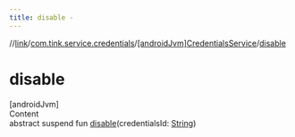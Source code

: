 ```yaml
---
title: disable -
---
```

//[link](../../index.md)/[com.tink.service.credentials](../index.md)/[[androidJvm]CredentialsService](index.md)/[disable](disable.md)



# disable  
[androidJvm]  
Content  
abstract suspend fun [disable](disable.md)(credentialsId: [String](https://kotlinlang.org/api/latest/jvm/stdlib/kotlin/-string/index.html))  




